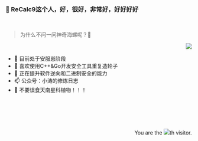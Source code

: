 ### 🤡 ReCalc9这个人，好，很好，非常好，好好好好  

<!--
**recalc9/recalc9** is a ✨ _special_ ✨ repository because its `README.md` (this file) appears on your GitHub profile.
-->
<br/>

>为什么不问一问神奇海螺呢？🐚
<img align="right" src="https://github-readme-stats.vercel.app/api?username=recalc9&show_icons=true&title_color=428bed&icon_color=CE1D2D&text_color=718096&bg_color=COLORCYAN,COLORWHITE,COLORMAGENTA" />
<br/>

- :office: 目前处于安服崽阶段
- :hammer: 喜欢使用C++&Go开发安全工具重复造轮子
- :rocket: 正在提升软件逆向和二进制安全的能力
- :mailbox: 公众号：小涛的修炼日志
- :no_entry_sign: 不要误食天南星科植物！！！

<br/><br/><br/><br/>

<div align="right">You are the <img src="https://profile-counter.glitch.me/recalc9/count.svg">th visitor.</div>
